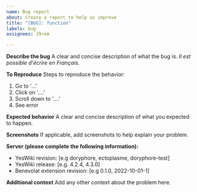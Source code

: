 ```yaml
---
name: Bug report
about: Create a report to help us improve
title: "[BUG]: function"
labels: bug
assignees: J9rem

---
```


**Describe the bug**
A clear and concise description of what the bug is.
_Il est possible d'écrire en Français._

**To Reproduce**
Steps to reproduce the behavior:
1. Go to '...'
2. Click on '....'
3. Scroll down to '....'
4. See error

**Expected behavior**
A clear and concise description of what you expected to happen.

**Screenshots**
If applicable, add screenshots to help explain your problem.

**Server (please complete the following information):**
 - YesWiki revision: [e.g doryphore, ectoplasme, doryphore-test]
 - YesWiki release: [e.g. 4.2.4, 4.3.0]
 - Benevolat extension revision: [e.g 0.1.0, 2022-10-01-1]

**Additional context**
Add any other context about the problem here.